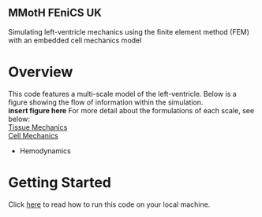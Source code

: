 ## MMotH FEniCS UK

Simulating left-ventricle mechanics using the finite element method (FEM) with an embedded cell mechanics model



# Overview  
This code features a multi-scale model of the left-ventricle. Below is a figure showing the flow of information within the simulation.  
**insert figure here**
For more detail about the formulations of each scale, see below:  
  [Tissue Mechanics](/pages/mechanics_overview/tissue_mechanics.md)  
  [Cell Mechanics](/pages/mechanics_overview/cell_mechanics.md)
  * Hemodynamics  

# Getting Started  
Click [here](/pages/getting_started.md) to read how to run this code on your local machine.
